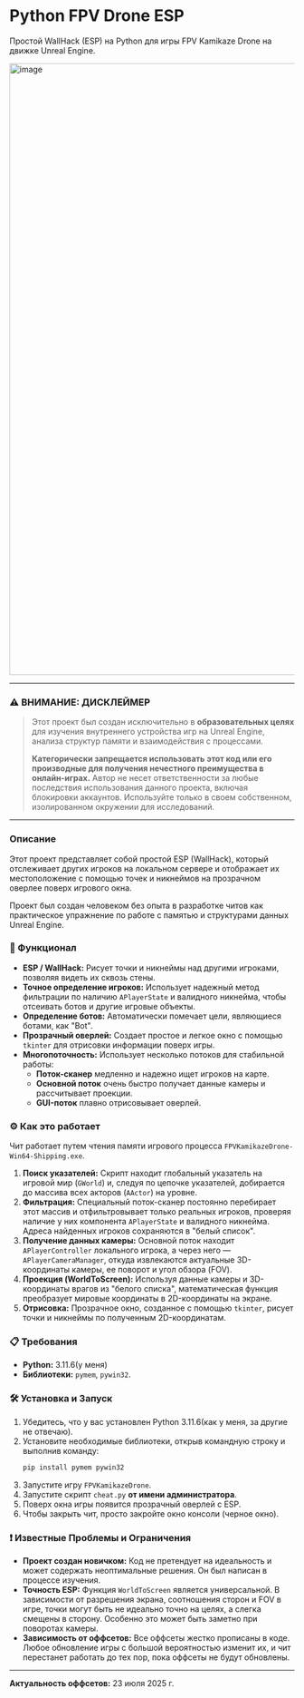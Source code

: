 # Python FPV Drone ESP
Простой WallHack (ESP) на Python для игры FPV Kamikaze Drone на движке Unreal Engine.


<img width="1908" height="1079" alt="image" src="https://github.com/user-attachments/assets/1e353654-eb9a-44bb-975d-386634ef9483" />


---

### ⚠️ ВНИМАНИЕ: ДИСКЛЕЙМЕР

> Этот проект был создан исключительно в **образовательных целях** для изучения внутреннего устройства игр на Unreal Engine, анализа структур памяти и взаимодействия с процессами.
>
> **Категорически запрещается использовать этот код или его производные для получения нечестного преимущества в онлайн-играх.** Автор не несет ответственности за любые последствия использования данного проекта, включая блокировки аккаунтов. Используйте только в своем собственном, изолированном окружении для исследований.

---

### Описание

Этот проект представляет собой простой ESP (WallHack), который отслеживает других игроков на локальном сервере и отображает их местоположение с помощью точек и никнеймов на прозрачном оверлее поверх игрового окна.

Проект был создан человеком без опыта в разработке читов как практическое упражнение по работе с памятью и структурами данных Unreal Engine.

### 🚀 Функционал

*   **ESP / WallHack:** Рисует точки и никнеймы над другими игроками, позволяя видеть их сквозь стены.
*   **Точное определение игроков:** Использует надежный метод фильтрации по наличию `APlayerState` и валидного никнейма, чтобы отсеивать ботов и другие игровые объекты.
*   **Определение ботов:** Автоматически помечает цели, являющиеся ботами, как "Bot".
*   **Прозрачный оверлей:** Создает простое и легкое окно с помощью `tkinter` для отрисовки информации поверх игры.
*   **Многопоточность:** Использует несколько потоков для стабильной работы:
    *   **Поток-сканер** медленно и надежно ищет игроков на карте.
    *   **Основной поток** очень быстро получает данные камеры и рассчитывает проекции.
    *   **GUI-поток** плавно отрисовывает оверлей.

### ⚙️ Как это работает

Чит работает путем чтения памяти игрового процесса `FPVKamikazeDrone-Win64-Shipping.exe`.

1.  **Поиск указателей:** Скрипт находит глобальный указатель на игровой мир (`GWorld`) и, следуя по цепочке указателей, добирается до массива всех акторов (`AActor`) на уровне.
2.  **Фильтрация:** Специальный поток-сканер постоянно перебирает этот массив и отфильтровывает только реальных игроков, проверяя наличие у них компонента `APlayerState` и валидного никнейма. Адреса найденных игроков сохраняются в "белый список".
3.  **Получение данных камеры:** Основной поток находит `APlayerController` локального игрока, а через него — `APlayerCameraManager`, откуда извлекаются актуальные 3D-координаты камеры, ее поворот и угол обзора (FOV).
4.  **Проекция (WorldToScreen):** Используя данные камеры и 3D-координаты врагов из "белого списка", математическая функция преобразует мировые координаты в 2D-координаты на экране.
5.  **Отрисовка:** Прозрачное окно, созданное с помощью `tkinter`, рисует точки и никнеймы по полученным 2D-координатам.

### 📋 Требования

*   **Python:** 3.11.6(у меня)
*   **Библиотеки:** `pymem`, `pywin32`.

### 🛠️ Установка и Запуск

1.  Убедитесь, что у вас установлен Python 3.11.6(как у меня, за другие не отвечаю).
2.  Установите необходимые библиотеки, открыв командную строку и выполнив команду:
    ```sh
    pip install pymem pywin32
    ```
3.  Запустите игру `FPVKamikazeDrone`.
4.  Запустите скрипт `cheat.py` **от имени администратора**.
5.  Поверх окна игры появится прозрачный оверлей с ESP.
6.  Чтобы закрыть чит, просто закройте окно консоли (черное окно).

### ❗ Известные Проблемы и Ограничения

*   **Проект создан новичком:** Код не претендует на идеальность и может содержать неоптимальные решения. Он был написан в процессе изучения.
*   **Точность ESP:** Функция `WorldToScreen` является универсальной. В зависимости от разрешения экрана, соотношения сторон и FOV в игре, точки могут быть не идеально точно на целях, а слегка смещены в сторону. Особенно это может быть заметно при поворотах камеры.
*   **Зависимость от оффсетов:** Все оффсеты жестко прописаны в коде. Любое обновление игры с большой вероятностью изменит их, и чит перестанет работать до тех пор, пока оффсеты не будут обновлены.

---
**Актуальность оффсетов:** 23 июля 2025 г.
